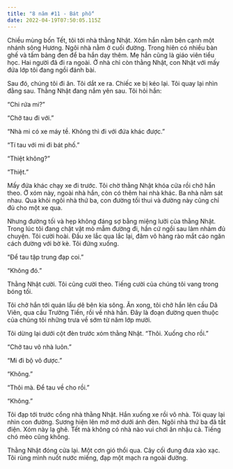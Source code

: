 ```yaml
---
title: "8 năm #11 - Bát phố"
date: 2022-04-19T07:50:05.115Z
---
```


Chiều mùng bốn Tết, tôi tới nhà thằng Nhật. Xóm hắn nằm bên cạnh một nhánh sông Hương. Ngôi nhà nằm ở cuối đường. Trong hiên có nhiều bàn ghế và tấm bảng đen để ba hắn dạy thêm. Mẹ hắn cũng là giáo viên tiểu học. Hai người đã đi ra ngoài. Ở nhà chỉ còn thằng Nhật, con Nhật với mấy đứa lớp tôi đang ngồi đánh bài.

Sau đó, chúng tôi đi ăn. Tôi dắt xe ra. Chiếc xe bị kéo lại. Tôi quay lại nhìn đằng sau. Thằng Nhật đang nắm yên sau. Tôi hỏi hắn:

“Chi rứa mi?”

“Chở tau đi với.”

“Nhà mi có xe máy tề. Không thì đi với đứa khác được.”

“Tí tau với mi đi bát phố.”

“Thiệt không?”

“Thiệt.”

Mấy đứa khác chạy xe đi trước. Tôi chờ thằng Nhật khóa cửa rồi chở hắn theo. Ở xóm này, ngoài nhà hắn, còn có thêm hai nhà khác. Ba nhà nằm sát nhau. Qua khỏi ngôi nhà thứ ba, con đường tối thui và đường này cũng chỉ đủ cho một xe qua.

Nhưng đường tối và hẹp không đáng sợ bằng miệng lưỡi của thằng Nhật. Trong lúc tôi đang chật vật mò mẫm đường đi, hắn cứ ngồi sau lảm nhảm đủ chuyện. Tôi cười hoài. Đầu xe lắc qua lắc lại, đâm vô hàng rào mắt cáo ngăn cách đường với bờ kè. Tôi đứng xuống.

“Để tau tập trung đạp coi.”

“Không đó.”

Thằng Nhật cười. Tôi cũng cười theo. Tiếng cười của chúng tôi vang trong bóng tối.

Tôi chở hắn tới quán lẩu dê bên kia sông. Ăn xong, tôi chở hắn lên cầu Dã Viên, qua cầu Trường Tiền, rồi về nhà hắn. Đây là đoạn đường quen thuộc của chúng tôi những trưa về sớm từ năm lớp mười.

Tôi dừng lại dưới cột đèn trước xóm thằng Nhật. “Thôi. Xuống cho rồi.”

“Chở tau vô nhà luôn.”

“Mi đi bộ vô được.”

“Không.”

“Thôi mà. Để tau về cho rồi.”

“Không.”

Tôi đạp tới trước cổng nhà thằng Nhật. Hắn xuống xe rồi vô nhà. Tôi quay lại nhìn con đường. Sương hiện lên mờ mờ dưới ánh đèn. Ngôi nhà thứ ba đã tắt điện. Xóm này lạ ghê. Tết mà không có nhà nào vui chơi ăn nhậu cả. Tiếng chó mèo cũng không.

Thằng Nhật đóng cửa lại. Một cơn gió thổi qua. Cây cối đung đưa xào xạc. Tôi rùng mình nuốt nước miếng, đạp một mạch ra ngoài đường.
